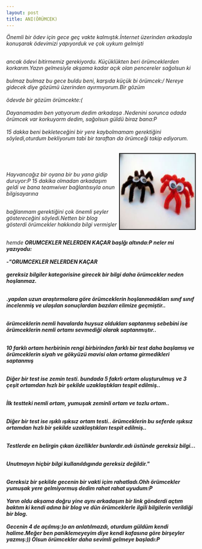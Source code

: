 ```yaml
---
layout: post
title: ANI(ÖRÜMCEK)
---
```


<p><i>Önemli bir ödev için gece geç vakte kalmıştık.İnternet üzerinden arkadaşla konuşarak ödevimizi yapıyorduk ve çok uykum gelmişti</i> <br></br>

<i>ancak ödevi bitirmemiz gerekiyordu. Küçüklükten beri örümceklerden korkarım.Yazın gelmesiyle akşama kadar açık olan pencereler sağolsun ki <br></br> bulmaz bulmaz bu gece buldu </i> <i>beni, karşıda küçük bi örümcek:/ Nereye gidecek diye gözümü üzerinden ayırmıyorum.Bir gözüm<br></br> ödevde bir gözüm örümcekte:( </i> <br></br>
<i>Dayanamadım ben yatıyorum dedim arkadaşa .Nedenini sorunca odada örümcek var korkuyorm dedim, sağolsun güldü biraz bana:P</i> <br></br>
<i>15 dakka beni bekleteceğini bir yere kaybolmamam gerektiğini söyledi,oturdum bekliyorum tabi bir taraftan da örümceği takip ediyorum.</i> <br></br>

<img src="/images/orumcek.jpg" border="2" height="200" width="200" align="right"><br></br>

<i>Hayvancağız bir oyana bir bu yana gidip duruyor:P 15 dakika olmadan arkadaşım geldi ve bana teamwiver bağlantısıyla onun bilgisayarına</i><br></br>

<i>bağlanmam gerektiğini çok önemli şeyler göstereceğini söyledi.Netten bir blog gösterdi örümcekler hakkında bilgi vermişler</i> <br></br>

<i>hemde <b>ORUMCEKLER NELERDEN KAÇAR başlğı altında<b>:P neler mi yazıyodu:</i> <br></br>
<i>-"ORUMCEKLER NELERDEN KAÇAR</i> <br></br>
<i>gereksiz bilgiler kategorisine girecek bir bilgi daha örümcekler neden hoşlanmaz.</i> <br></br>

.<i>yapılan uzun araştırmalara göre örümceklerin hoşlanmadıkları sınıf sınıf incelenmiş ve ulaşılan sonuçlardan bazıları elimize geçmiştir..</i> <br></br>

<i>örümceklerin nemli havalarda huysuz oldukları saptanmış sebebini ise örümceklerin nemli ortamı sevmediği olarak saptanmıştır..</i> <br></br>

<i>10 farklı ortam herbirinin rengi birbirinden farklı bir test daha başlamış ve örümceklerin siyah ve gökyüzü mavisi olan ortama girmedikleri saptanmış</i> <br></br>

<i>Diğer bir test ise zemin testi. bundada 5 fakrlı ortam oluşturulmuş ve 3 çeşit ortamdan hızlı bir şekilde uzaklaştıkları tespit edilmiş..</i> <br></br>

<i>İlk testteki nemli ortam, yumuşak zeminli ortam ve tozlu ortam..</i> <br></br>

<i>Diğer bir test ise ışıklı ışıksız ortam testi.. örümceklerin bu seferde ışıksız ortamdan hızlı bir şekilde uzaklaştıkları tespit edilmiş..</i> <br></br>

<i>Testlerde en belirgin çıkan özellikler bunlardır.adı üstünde gereksiz bilgi…</i> <br></br>

<i>Unutmayın hiçbir bilgi kullanıldıgında gereksiz değildir."</i><br></br> 

<i>Gereksiz bir şekilde gecenin bir vakti içim rahatladı.Ohh örümcekler yumuşak yere gelmiyormuş dedim rahat rahat uyudum:P</i> <br></br>
<i>Yarın oldu akşama doğru yine aynı arkadaşım bir link gönderdi açtım baktım ki kendi adına bir blog ve dün örümceklerle ilgili bilgilerin verildiği bir blog.<br></br>Gecenin 4 de açılmış:)o an </i> <i>anlatılmazdı, oturdum güldüm kendi halime.Meğer ben paniklemeyeyim diye kendi kafasına göre birşeyler yazmış:)) Olsun örümcekler daha sevimli gelmeye başladı:P </i> <br></br>



